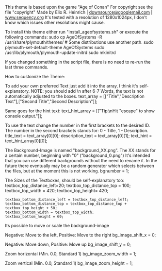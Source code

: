 This theme is based upon the game "Age of Conan"
For copyright see the file "copyright"
Made by Elio R. Heinrich | downsource@googlemail.com | www.sequency.org
It's tested with a resolution of 1280x1024px, I don't know which issues other resolutions might cause.


To install this theme either run "install_ageofsystems.sh" or execute the following commands:
    sudo cp AgeOfSystems -R /usr/share/plymouth/themes/ # Some distributions use another path.
    sudo plymouth-set-default-theme AgeOfSystems
    sudo /usr/lib/plymouth/plymouth-update-initrd
    sudo mkinitrd

If you changed something in the script file, there is no need to re-run the last three commands.


    
How to customize the Theme:

To add your own preferred Text just add it into the array, I think it's self-explanatory. NOTE: you should add \n after 6-7 Words, the text is not automatically adjusted to the boxes.
    text_array = [["Title","Description Text"],["Second Title","Second Description"]];

Same goes for the hint text:
    text_hint_array = [["Tip:\nHit \"escape\" to show console output."]];

To use the text change the number in the first brackets to the desired ID. The number in the second brackets stands for: 0 - Title, 1 - Description.
    title_text = text_array[0][0];
    description_text = text_array[0][1];
    text_hint = text_hint_array[0][0];

The Background-Image is named "background_XX.png". The XX stands for a certain number, beginning with "0" ("background_0.png")
It's intended that you can use different backgrounds without the need to rename it. In the future there eventually may be a random generator which selects between the files, but at the moment this is not working.
    bgnumber = 1;
    
The Sizes of the Textboxes, should be self-explanatory too:
    textbox_top_distance_left=20;
    textbox_top_distance_top = 100;
    textbox_top_width = 420;
    textbox_top_height= 420;

    textbox_bottom_distance_left = textbox_top_distance_left;
    textbox_bottom_distance_top = textbox_top_distance_top + textbox_top_height + 50;
    textbox_bottom_width = textbox_top_width;
    textbox_bottom_height = 60;
    
Its possible to move or scale the background-image

Negative: Move to the left, Positive: Move to the right
    bg_image_shift_x = 0;

Negative: Move down, Positive: Move up
    bg_image_shift_y = 0;

Zoom horizontal (Min. 0.0, Standard 1)
    bg_image_zoom_width = 1;

Zoom vertical (Min. 0.0, Standard 1)
    bg_image_zoom_height = 1;
